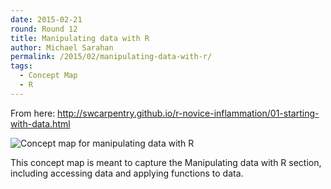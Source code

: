 ```yaml
---
date: 2015-02-21
round: Round 12
title: Manipulating data with R
author: Michael Sarahan
permalink: /2015/02/manipulating-data-with-r/
tags:
  - Concept Map
  - R
---
```

From here: http://swcarpentry.github.io/r-novice-inflammation/01-starting-with-data.html

![Concept map for manipulating data with R](http://i.imgur.com/OX7V0vh.jpg)

This concept map is meant to capture the Manipulating data with R section,
including accessing data and applying functions to data.
